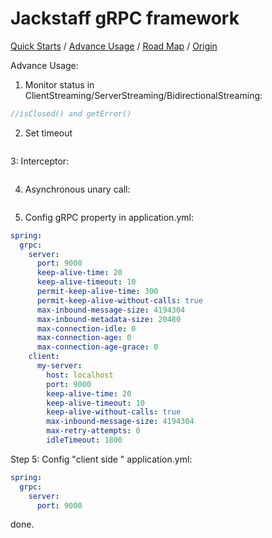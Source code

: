Jackstaff gRPC framework
====

[Quick Starts](https://github.com/jackstaff/grpc/blob/master/START.md) / [Advance Usage](https://github.com/jackstaff/grpc/blob/master/ADVANCE.md) / [Road Map](https://github.com/jackstaff/grpc/blob/master/V2.md) / [Origin](https://github.com/jackstaff/grpc/blob/master/ORIGIN.md)

Advance Usage: 
1. Monitor status in ClientStreaming/ServerStreaming/BidirectionalStreaming:
```java
//isClosed() and getError()

```

2. Set timeout
```java

```

3: Interceptor:
```java

```

4. Asynchronous unary call:
```java

```

5. Config gRPC property in application.yml:
```yml
spring:
  grpc:
    server:
      port: 9000
      keep-alive-time: 20
      keep-alive-timeout: 10
      permit-keep-alive-time: 300
      permit-keep-alive-without-calls: true
      max-inbound-message-size: 4194304
      max-inbound-metadata-size: 20480
      max-connection-idle: 0
      max-connection-age: 0
      max-connection-age-grace: 0
    client:
      my-server:
        host: localhost
        port: 9000
        keep-alive-time: 20
        keep-alive-timeout: 10
        keep-alive-without-calls: true
        max-inbound-message-size: 4194304
        max-retry-attempts: 0
        idleTimeout: 1800
```


Step 5: Config "client side " application.yml:
```yml
spring:
  grpc:
    server:
      port: 9000
```

done.
